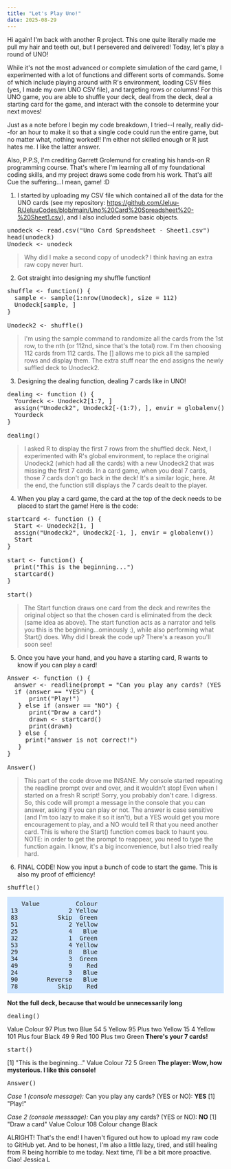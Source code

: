 ```yaml
---
title: "Let's Play Uno!"
date: 2025-08-29
---
```

Hi again! 
I'm back with another R project. This one quite literally made me pull my hair and teeth out, but I persevered and delivered! Today, let's play a round of UNO!

While it's not the most advanced or complete simulation of the card game, I experimented with a lot of functions and different sorts of commands. Some of which include playing around with R's environment, loading CSV files (yes, I made my own UNO CSV file), and targeting rows or columns! For this UNO game, you are able to shuffle your deck, deal from the deck, deal a starting card for the game, and interact with the console to determine your next moves!

Just as a note before I begin my code breakdown, I tried--I really, really did--for an hour to make it so that a single code could run the entire game, but no matter what, nothing worked!! I'm either not skilled enough or R just hates me. I like the latter answer. 

Also, P.P.S, I'm crediting Garrett Grolemund for creating his hands-on R programming course. That's where I'm learning all of my foundational coding skills, and my project draws some code from his work. That's all! Cue the suffering...I mean, game! :D

1) I started by uploading my CSV file which contained all of the data for the UNO cards (see my repository: https://github.com/Jeluu-R/JeluuCodes/blob/main/Uno%20Card%20Spreadsheet%20-%20Sheet1.csv), and I also included some basic objects.
<pre>unodeck <- read.csv("Uno Card Spreadsheet - Sheet1.csv")
head(unodeck)
Unodeck <- unodeck</pre>
> Why did I make a second copy of unodeck? I think having an extra raw copy never hurt.

2) Got straight into designing my shuffle function!
<pre>shuffle <- function() {
  sample <- sample(1:nrow(Unodeck), size = 112)
  Unodeck[sample, ]
}
  
Unodeck2 <- shuffle()</pre>
> I'm using the sample command to randomize all the cards from the 1st row, to the nth (or 112nd, since that's the total) row. I'm then choosing 112 cards from 112 cards. The [] allows me to pick all the sampled rows and display them. The extra stuff near the end assigns the newly suffled deck to Unodeck2.

3) Designing the dealing function, dealing 7 cards like in UNO!
<pre>dealing <- function () {
  Yourdeck <- Unodeck2[1:7, ]
  assign("Unodeck2", Unodeck2[-(1:7), ], envir = globalenv())
  Yourdeck
}

dealing()</pre>
> I asked R to display the first 7 rows from the shuffled deck. Next, I experimented with R's global environment, to replace the original Unodeck2 (which had all the cards) with a new Unodeck2 that was missing the first 7 cards. In a card game, when you deal 7 cards, those 7 cards don't go back in the deck! It's a similar logic, here. At the end, the function still displays the 7 cards dealt to the player. 

4) When you play a card game, the card at the top of the deck needs to be placed to start the game! Here is the code:
<pre>startcard <- function () {
  Start <- Unodeck2[1, ]
  assign("Unodeck2", Unodeck2[-1, ], envir = globalenv())
  Start
}

start <- function() {
  print("This is the beginning...")
  startcard()
}

start()</pre>
> The Start function draws one card from the deck and rewrites the original object so that the chosen card is eliminated from the deck (same idea as above). The start function acts as a narrator and tells you this is the beginning...ominously :), while also performing what Start() does. Why did I break the code up? There's a reason you'll soon see!

5) Once you have your hand, and you have a starting card, R wants to know if you can play a card!
<pre>Answer <- function () {
  answer <- readline(prompt = "Can you play any cards? (YES or NO): ")
  if (answer == "YES") {
      print("Play!")
   } else if (answer == "NO") {
      print("Draw a card")
      drawn <- startcard()
      print(drawn)
   } else {
     print("answer is not correct!")
   }
}

Answer()</pre>
> This part of the code drove me INSANE. My console started repeating the readline prompt over and over, and it wouldn't stop! Even when I started on a fresh R script! Sorry, you probably don't care. I digress. So, this code will prompt a message in the console that you can answer, asking if you can play or not. The answer is case sensitive (and I'm too lazy to make it so it isn't), but a YES would get you more encouragement to play, and a NO would tell R that you need another card. This is where the Start() function comes back to haunt you. NOTE: in order to get the prompt to reappear, you need to type the function again. I know, it's a big inconvenience, but I also tried really hard.

6) FINAL CODE! Now you input a bunch of code to start the game. This is also my proof of efficiency!
<pre>shuffle()</pre>
<pre style="background-color: #cce4ff; padding: 8px; white-space: pre;">
   Value          Colour
13              2 Yellow
83           Skip  Green
51              2 Yellow
25              4   Blue
32              1  Green
53              4 Yellow
29              8   Blue
34              3  Green
49              9    Red
24              3   Blue
90        Reverse   Blue
78           Skip    Red</pre>
**Not the full deck, because that would be unnecessarily long**

<pre>dealing()</pre>

   Value       Colour
97   Plus two   Blue
54          5 Yellow
95   Plus two Yellow
15          4 Yellow
101 Plus four  Black
49          9    Red
100  Plus two  Green
**There's your 7 cards!**

<pre>start()</pre>

[1] "This is the beginning..."
   Value Colour
72     5  Green
**The player: Wow, how mysterious. I like this console!**

<pre>Answer()</pre>

*Case 1 (console message):*
Can you play any cards? (YES or NO): **YES**
[1] "Play!"

*Case 2 (console messsage):*
Can you play any cards? (YES or NO): **NO**
[1] "Draw a card"
    Value          Colour
108 Colour change  Black


ALRIGHT! That's the end! I haven't figured out how to upload my raw code to GitHub yet. And to be honest, I'm also a little lazy, tired, and still healing from R being horrible to me today. Next time, I'll be a bit more proactive. 
Ciao!
Jessica L
